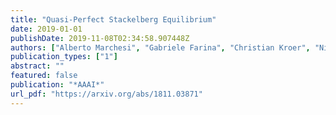 ```yaml
---
title: "Quasi-Perfect Stackelberg Equilibrium"
date: 2019-01-01
publishDate: 2019-11-08T02:34:58.907448Z
authors: ["Alberto Marchesi", "Gabriele Farina", "Christian Kroer", "Nicola Gatti", "Tuomas Sandholm"]
publication_types: ["1"]
abstract: ""
featured: false
publication: "*AAAI*"
url_pdf: "https://arxiv.org/abs/1811.03871"
---
```


